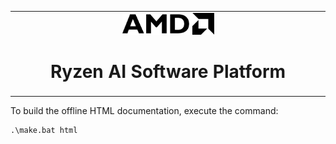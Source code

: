 <table width="100%">
  <tr width="100%">
    <td align="center"><img src="https://raw.githubusercontent.com/Xilinx/Image-Collateral/main/xilinx-logo.png" width="30%"/><h1>Ryzen AI Software Platform </h1>
    </td>
 </table>

To build the offline HTML documentation, execute the command:

```text
.\make.bat html
```